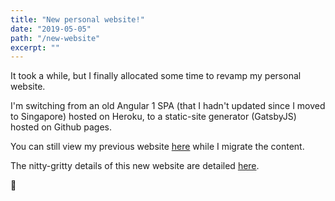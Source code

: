 ```yaml
---
title: "New personal website!"
date: "2019-05-05"
path: "/new-website"
excerpt: ""
---
```


It took a while, but I finally allocated some time to revamp my personal website.

I'm switching from an old Angular 1 SPA (that I hadn't updated since I moved to Singapore) hosted on Heroku, to a static-site generator (GatsbyJS) hosted on Github pages.

You can still view my previous website [here](http://www.raphaelodini.com/) while I migrate the content.

The nitty-gritty details of this new website are detailed [here](/colophon).

:gift_heart: